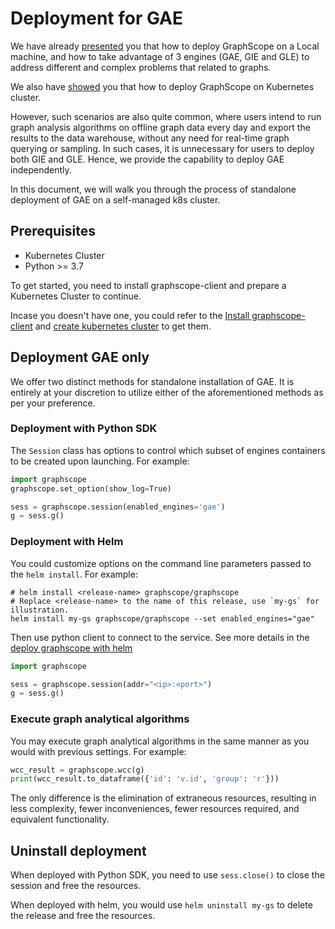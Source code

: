 # Deployment for GAE

We have already [presented](../deployment/install_on_local.md) you that how to deploy GraphScope on a Local machine, and how to take advantage of 3 engines (GAE, GIE and GLE) to address different and complex problems that related to graphs.

We also have [showed](../deployment/deploy_graphscope_on_self_managed_k8s.md) you that how to deploy GraphScope on Kubernetes cluster.

However, such scenarios are also quite common, where users intend to run graph analysis algorithms on offline graph data every day and export the results to the data warehouse, without any need for real-time graph querying or sampling. In such cases, it is unnecessary for users to deploy both GIE and GLE. Hence, we provide the capability to deploy GAE independently.

In this document, we will walk you through the process of standalone deployment of GAE on a self-managed k8s cluster.

## Prerequisites

- Kubernetes Cluster
- Python >= 3.7

To get started, you need to install graphscope-client and prepare a Kubernetes Cluster to continue.

Incase you doesn't have one, you could refer to the [Install graphscope-client](../deployment/deploy_graphscope_on_self_managed_k8s.md#install-graphscope-client) and [create kubernetes cluster](../deployment/deploy_graphscope_on_self_managed_k8s.md#prepare-a-kubernetes-cluster) to get them.


## Deployment GAE only

We offer two distinct methods for standalone installation of GAE. It is entirely at your discretion to utilize either of the aforementioned methods as per your preference.

### Deployment with Python SDK

The `Session` class has options to control which subset of engines containers to be created upon launching. For example:

```python
import graphscope
graphscope.set_option(show_log=True)

sess = graphscope.session(enabled_engines='gae')
g = sess.g()
```


### Deployment with Helm

You could customize options on the command line parameters passed to the `helm install`. For example:

```shell
# helm install <release-name> graphscope/graphscope
# Replace <release-name> to the name of this release, use `my-gs` for illustration.
helm install my-gs graphscope/graphscope --set enabled_engines="gae"
```

Then use python client to connect to the service. See more details in the [deploy graphscope with helm](../deployment/deploy_graphscope_with_helm.md)

```python
import graphscope

sess = graphscope.session(addr="<ip>:<port>")
g = sess.g()
```

### Execute graph analytical algorithms

You may execute graph analytical algorithms in the same manner as you would with previous settings. For example:

```python
wcc_result = graphscope.wcc(g)
print(wcc_result.to_dataframe({'id': 'v.id', 'group': 'r'}))
```

The only difference is the elimination of extraneous resources, resulting in less complexity, fewer inconveniences, fewer resources required, and equivalent functionality.

## Uninstall deployment

When deployed with Python SDK, you need to use `sess.close()` to close the session and free the resources.

When deployed with helm, you would use `helm uninstall my-gs` to delete the release and free the resources.